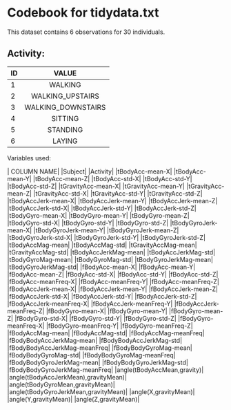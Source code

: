 # Codebook for tidydata.txt

This dataset contains 6 observations for 30 individuals.

## Activity:

| ID       | VALUE |
| ------------- |:-------------:| 
|1 |           WALKING|
|2 |   WALKING_UPSTAIRS|
|3 | WALKING_DOWNSTAIRS|
|4 |           SITTING|
|5 |         STANDING|
|6 |             LAYING|


Variables used:

| COLUMN NAME|
|Subject|
|Activity|
|tBodyAcc-mean-X|
|tBodyAcc-mean-Y|
|tBodyAcc-mean-Z|
|tBodyAcc-std-X|
|tBodyAcc-std-Y|
|tBodyAcc-std-Z|
|tGravityAcc-mean-X|
|tGravityAcc-mean-Y|
|tGravityAcc-mean-Z|
|tGravityAcc-std-X|
|tGravityAcc-std-Y|
|tGravityAcc-std-Z|
|tBodyAccJerk-mean-X|
|tBodyAccJerk-mean-Y|
|tBodyAccJerk-mean-Z|
|tBodyAccJerk-std-X|
|tBodyAccJerk-std-Y|
|tBodyAccJerk-std-Z|
|tBodyGyro-mean-X|
|tBodyGyro-mean-Y|
|tBodyGyro-mean-Z|
|tBodyGyro-std-X|
|tBodyGyro-std-Y|
|tBodyGyro-std-Z|
|tBodyGyroJerk-mean-X|
|tBodyGyroJerk-mean-Y|
|tBodyGyroJerk-mean-Z|
|tBodyGyroJerk-std-X|
|tBodyGyroJerk-std-Y|
|tBodyGyroJerk-std-Z|
|tBodyAccMag-mean|
|tBodyAccMag-std|
|tGravityAccMag-mean|
|tGravityAccMag-std|
|tBodyAccJerkMag-mean|
|tBodyAccJerkMag-std|
|tBodyGyroMag-mean|
|tBodyGyroMag-std|
|tBodyGyroJerkMag-mean|
|tBodyGyroJerkMag-std|
|fBodyAcc-mean-X|
|fBodyAcc-mean-Y|
|fBodyAcc-mean-Z|
|fBodyAcc-std-X|
|fBodyAcc-std-Y|
|fBodyAcc-std-Z|
|fBodyAcc-meanFreq-X|
|fBodyAcc-meanFreq-Y|
|fBodyAcc-meanFreq-Z|
|fBodyAccJerk-mean-X|
|fBodyAccJerk-mean-Y|
|fBodyAccJerk-mean-Z|
|fBodyAccJerk-std-X|
|fBodyAccJerk-std-Y|
|fBodyAccJerk-std-Z|
|fBodyAccJerk-meanFreq-X|
|fBodyAccJerk-meanFreq-Y|
|fBodyAccJerk-meanFreq-Z|
|fBodyGyro-mean-X|
|fBodyGyro-mean-Y|
|fBodyGyro-mean-Z|
|fBodyGyro-std-X|
|fBodyGyro-std-Y|
|fBodyGyro-std-Z|
|fBodyGyro-meanFreq-X|
|fBodyGyro-meanFreq-Y|
|fBodyGyro-meanFreq-Z|
|fBodyAccMag-mean|
|fBodyAccMag-std|
|fBodyAccMag-meanFreq|
|fBodyBodyAccJerkMag-mean|
|fBodyBodyAccJerkMag-std|
|fBodyBodyAccJerkMag-meanFreq|
|fBodyBodyGyroMag-mean|
|fBodyBodyGyroMag-std|
|fBodyBodyGyroMag-meanFreq|
|fBodyBodyGyroJerkMag-mean|
|fBodyBodyGyroJerkMag-std|
|fBodyBodyGyroJerkMag-meanFreq|
|angle(tBodyAccMean,gravity)|
|angle(tBodyAccJerkMean),gravityMean)|
|angle(tBodyGyroMean,gravityMean)|
|angle(tBodyGyroJerkMean,gravityMean)|
|angle(X,gravityMean)|
|angle(Y,gravityMean)|
|angle(Z,gravityMean)|
